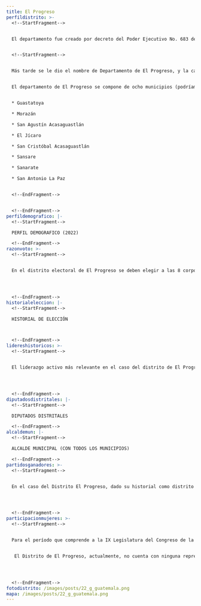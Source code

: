 ```yaml
---
title: El Progreso
perfildistrito: >-
  <!--StartFragment-->


  El departamento fue creado por decreto del Poder Ejecutivo No. 683 del 13 de abril de 1908. Conforme a lo acostumbrado en esa época de nominar a poblados con el nombre del gobernante o de sus familiares cercanos, por decreto No. 751 del 25 de diciembre de 1919, el Consejo de Ministros dispuso que el departamento se denominara Estrada Cabrera, conservando la cabecera departamental el nombre de El Progreso.


  <!--StartFragment-->


  Más tarde se le dio el nombre de Departamento de El Progreso, y la cabecera adoptó el nombre de Guastatoya. Tiene una superficie de 1922 km² y una altitud de 518 m sobre el nivel del mar. Su población es de 176,632 habitantes, que se subdividen en un 51.76% de población en al área urbana y el restante 48.24% de población en el área rural. Asimismo, El Progreso cuenta con población mayoritariamente femenina (50.65%) y ladina (98.19%). 


  El departamento de El Progreso se compone de ocho municipios (podríamos completar con los datos demográficos de cada municipio):


  * Guastatoya

  * Morazán

  * San Agustín Acasaguastlán

  * El Jícaro

  * San Cristóbal Acasaguastlán

  * Sansare

  * Sanarate

  * San Antonio La Paz


  <!--EndFragment-->


  <!--EndFragment-->
perfildemografico: |-
  <!--StartFragment-->

  PERFIL DEMOGRAFICO (2022)

  <!--EndFragment-->
razonvoto: >-
  <!--StartFragment-->


  En el distrito electoral de El Progreso se deben elegir a las 8 corporaciones municipales (alcalde y síndicos), correspondientes a los 8 municipios que componen el departamento. Asimismo, los ciudadanos del departamento deben elegir a dos diputados distritales que les representarán en el Congreso de la República. 




  <!--EndFragment-->
historialeleccion: |-
  <!--StartFragment-->

  HISTORIAL DE ELECCIÓN



  <!--EndFragment-->
lidereshistoricos: >-
  <!--StartFragment-->


  El liderazgo activo más relevante en el caso del distrito de El Progreso es el del actual alcalde de Guastatoya, cabecera municipal del departamento, Jorge Antonio Orellana Pinto. El jefe edil de Guastatoya ha estado en el cargo desde el proceso electoral del 2011, mismo en el que formó parte de la coalición partidaria Gran Alianza Nacional -GANA-. Para el siguiente proceso electoral, en el año 2015, el “Congo” (como le apodan en el municipio) cambió de vehículo electoral y pasó a formar parte del partido Lider para hacerse con la reelección de la jefatura edil. Actualmente, el alcalde Orellana fue nuevamente electo para el período de 2020 - 2024, esta vez con el partido de la Unidad Nacional de la Esperanza -UNE-. 




  <!--EndFragment-->
diputadosdistritales: |-
  <!--StartFragment-->

  DIPUTADOS DISTRITALES

  <!--EndFragment-->
alcaldemun: |-
  <!--StartFragment-->

  ALCALDE MUNICIPAL (CON TODOS LOS MUNICIPIOS)

  <!--EndFragment-->
partidosganadores: >-
  <!--StartFragment-->


  En el caso del Distrito El Progreso, dado su historial como distrito uninominal hasta el año 2016, el único partido que se ha mantenido presente durante el ínterim de los últimos tres procesos electorales ha sido la Unidad Nacional de la Esperanza -UNE- . La UNE ha salido victoriosa al menos dos de los últimos tres procesos de elección de diputados distritales, con la salvedad de la victoria del Partido Patriota en el año 2015. En el proceso electoral de 2011, la UNE se adjudicó la única diputación por el departamento del Progreso, mientras que el año 2019, luego del cambio a dos diputados a elegir en el distrito, la UNE se llevó ambos escaños. Asimismo, la UNE ha sido el partido seleccionado por el alcalde de la cabecera municipal de El Progreso, Jorge Antonio Orellana Pinto, para ser el partido con el que afianzara su reelección en el año 2019. 




  <!--EndFragment-->
participacionmujeres: >-
  <!--StartFragment-->


  Para el período que comprende a la IX Legislatura del Congreso de la República de Guatemala (2020 - 2024), únicamente fueron electas 31 mujeres del total de 160 diputados que componen el hemiciclo parlamentario. Es decir, dicha Legislatura cuenta con un aproximado del 20% de representación política de la mujer; una de las cifras más bajas de representación femenina a nivel latinoamericano. 


   El Distrito de El Progreso, actualmente, no cuenta con ninguna representante de género femenino en el Legislativo. Esta subrepresentación femenina es tal, que en los últimos tres procesos electorales estudiados, no ha existido ninguna diputada por El Progreso en el Congreso de la República. 




  <!--EndFragment-->
fotodistrito: /images/posts/22_g_guatemala.png
mapa: /images/posts/22_g_guatemala.png
---
```

